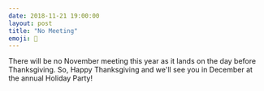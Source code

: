 ```yaml
---
date: 2018-11-21 19:00:00
layout: post
title: "No Meeting"
emoji: 🚫
---
```


There will be no November meeting this year as it lands on the day before Thanksgiving. So, Happy Thanksgiving and we'll see you in December at the annual Holiday Party!
